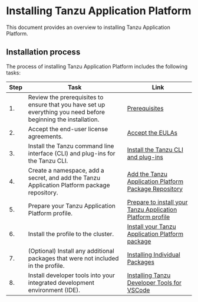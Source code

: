 # Installing Tanzu Application Platform

This document provides an overview to installing Tanzu Application Platform.

## Installation process

The process of installing Tanzu Application Platform includes the following tasks:

|Step|Task|Link|
|----|----|----|
|1.| Review the prerequisites to ensure that you have set up everything you need before beginning the installation.|[Prerequisites](install-general.md#prereqs)|
|2.| Accept the end-user license agreements.|[Accept the EULAs](install-general.md#eulas)|
|3.| Install the Tanzu command line interface (CLI) and plug-ins for the Tanzu CLI.|[Install the Tanzu CLI and plug-ins](install-general.md#cli-and-plugin)|
|4.| Create a namespace, add a secret, and add the Tanzu Application Platform package repository. |[Add the Tanzu Application Platform Package Repository](install.md#add-package-repositories)|
|5.| Prepare your Tanzu Application Platform profile. |[Prepare to install your Tanzu Application Platform profile](install.md#prepare-install-profile)|
|6.| Install the profile to the cluster. |[Install your Tanzu Application Platform package](install.md#install-package)|
|7.| (Optional) Install any additional packages that were not included in the profile. |[Installing Individual Packages](install-components.md)|
|8.| Install developer tools into your integrated development environment (IDE). | [Installing Tanzu Developer Tools for VSCode](vscode-extension/install.md)
 
